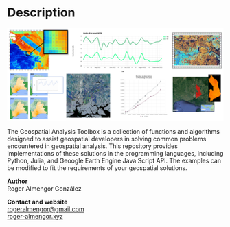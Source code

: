 # Description 
<p align="center">
      <img src="./../bio.png" alt="Centered Image">
      <br>
      </p>

The Geospatial Analysis Toolbox is a collection of functions and algorithms designed to assist geospatial developers in solving common problems encountered in geospatial analysis. This repository provides implementations of these solutions in the programming languages, including Python, Julia, and Geoogle Earth Engine Java Script API. The examples can be modified to fit the requirements of your geospatial solutions.

**Author**<br>
Roger Almengor González

**Contact and website**<br>
rogeralmengor@gmail.com<br>
[roger-almengor.xyz](https://roger-almengor.xyz/)